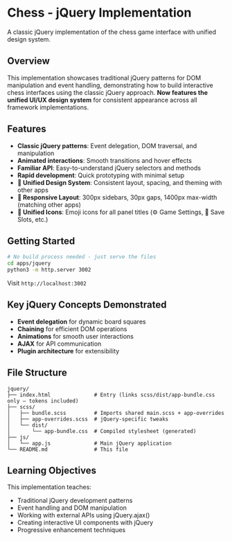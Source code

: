 # Chess - jQuery Implementation

A classic jQuery implementation of the chess game interface with unified design system.

## Overview

This implementation showcases traditional jQuery patterns for DOM manipulation and event handling, demonstrating how to build interactive chess interfaces using the classic jQuery approach. **Now features the unified UI/UX design system** for consistent appearance across all framework implementations.

## Features

- **Classic jQuery patterns**: Event delegation, DOM traversal, and manipulation
- **Animated interactions**: Smooth transitions and hover effects
- **Familiar API**: Easy-to-understand jQuery selectors and methods
- **Rapid development**: Quick prototyping with minimal setup
- **🎨 Unified Design System**: Consistent layout, spacing, and theming with other apps
- **📱 Responsive Layout**: 300px sidebars, 30px gaps, 1400px max-width (matching other apps)
- **🎯 Unified Icons**: Emoji icons for all panel titles (⚙️ Game Settings, 💾 Save Slots, etc.)

## Getting Started

```bash
# No build process needed - just serve the files
cd apps/jquery
python3 -m http.server 3002
```

Visit `http://localhost:3002`

## Key jQuery Concepts Demonstrated

- **Event delegation** for dynamic board squares
- **Chaining** for efficient DOM operations
- **Animations** for smooth user interactions
- **AJAX** for API communication
- **Plugin architecture** for extensibility

## File Structure

```text
jquery/
├── index.html              # Entry (links scss/dist/app-bundle.css only – tokens included)
├── scss/
│   ├── bundle.scss         # Imports shared main.scss + app-overrides
│   ├── app-overrides.scss  # jQuery-specific tweaks
│   └── dist/
│       └── app-bundle.css  # Compiled stylesheet (generated)
├── js/
│   └── app.js              # Main jQuery application
└── README.md               # This file
```

## Learning Objectives

This implementation teaches:

- Traditional jQuery development patterns
- Event handling and DOM manipulation
- Working with external APIs using jQuery.ajax()
- Creating interactive UI components with jQuery
- Progressive enhancement techniques
